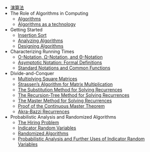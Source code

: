 - [演算法](/notes/computer-science/演算法/course-materials/course-materials)
- The Role of Algorithms in Computing
    - [Algorithms](/notes/computer-science/演算法/ch01/1-1)
    - [Algorithms as a technology](/notes/computer-science/演算法/ch01/1-2)
- Getting Started
    - [Insertion Sort](/notes/computer-science/演算法/ch02/2-1)
    - [Analyzing Algorithms](/notes/computer-science/演算法/ch02/2-2)
    - [Designing Algorithms](/notes/computer-science/演算法/ch02/2-3)
- Characterizing Running Times
    - [O-Notation, &Omega;-Notation, and &Theta;-Notation](/notes/computer-science/演算法/ch03/3-1)
    - [Asymptotic Notation: Formal Definitions](/notes/computer-science/演算法/ch03/3-2)
    - [Standard Notations and Common Functions](/notes/computer-science/演算法/ch03/3-3 ':disabled')
- Divide-and-Conquer
    - [Multiplying Square Matrices](/notes/computer-science/演算法/ch04/4-1)
    - [Strassen’s Algorithm for Matrix Multiplication](/notes/computer-science/演算法/ch04/4-2)
    - [The Substitution Method for Solving Recurrences](/notes/computer-science/演算法/ch04/4-3)
    - [The Recursion-Tree Method for Solving Recurrences](/notes/computer-science/演算法/ch04/4-4)
    - [The Master Method for Solving Recurrences](/notes/computer-science/演算法/ch04/4-5)
    - [Proof of the Continuous Master Theorem](/notes/computer-science/演算法/ch04/4-6)
    - [Akra-Bazzi Recurrences](/notes/computer-science/演算法/ch04/4-7)
- Probabilistic Analysis and Randomized Algorithms
    - [The Hiring Problem](/notes/computer-science/演算法/ch05/5-1)
    - [Indicator Random Variables](/notes/computer-science/演算法/ch05/5-2)
    - [Randomized Algorithms](/notes/computer-science/演算法/ch05/5-3)
    - [Probabilistic Analysis and Further Uses of Indicator Random Variables](/notes/computer-science/演算法/ch05/5-4)
